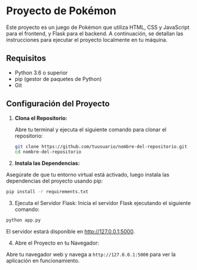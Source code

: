 # Proyecto de Pokémon

Este proyecto es un juego de Pokémon que utiliza HTML, CSS y JavaScript para el frontend, y Flask para el backend. A continuación, se detallan las instrucciones para ejecutar el proyecto localmente en tu máquina.

## Requisitos

- Python 3.6 o superior
- pip (gestor de paquetes de Python)
- Git

## Configuración del Proyecto

1. **Clona el Repositorio:**

   Abre tu terminal y ejecuta el siguiente comando para clonar el repositorio:

   ```bash
   git clone https://github.com/tuusuario/nombre-del-repositorio.git
   cd nombre-del-repositorio
   ```
2. **Instala las Dependencias:**

Asegúrate de que tu entorno virtual está activado, luego instala las dependencias del proyecto usando pip:
```bash
pip install -r requirements.txt
```
3. Ejecuta el Servidor Flask:
Inicia el servidor Flask ejecutando el siguiente comando:
```bash
python app.py
```
El servidor estará disponible en http://127.0.0.1:5000.

4. Abre el Proyecto en tu Navegador:

Abre tu navegador web y navega a `http://127.0.0.1:5000` para ver la aplicación en funcionamiento.
